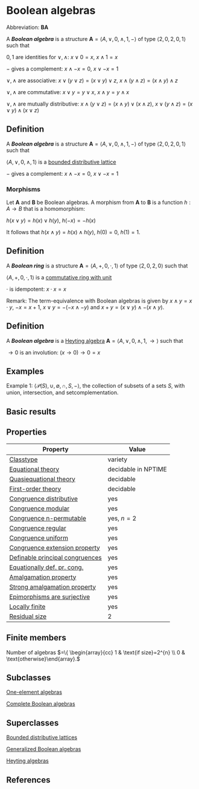 # Boolean algebras

Abbreviation: **BA** 

A ***Boolean algebra*** is a structure $\mathbf{A}=\langle A,\vee
,0,\wedge ,1,-\rangle$ of type $\langle 2,0,2,0,1\rangle$
such that

$0,1$ are identities for $\vee,\wedge$:  $x\vee 0=x$, $x\wedge 1=x$

$-$ gives a complement:  $x\wedge -x=0$, $x\vee -x=1$

$\vee,\wedge$ are associative:  $x\vee (y\vee z)=(x\vee y)\vee z$, $x\wedge (y\wedge z)=(x\wedge y)\wedge z$

$\vee,\wedge$ are commutative:  $x\vee y=y\vee x$, $x\wedge y=y\wedge x$

$\vee,\wedge$ are mutually distributive:  $x\wedge (y\vee z)=(x\wedge y)\vee (x\wedge z)$, $x\vee (y\wedge z)=(x\vee y)\wedge (x\vee z)$

## Definition
A ***Boolean algebra*** is a structure $\mathbf{A}=\langle A,\vee
,0,\wedge ,1,-\rangle$ of type $\langle 2,0,2,0,1\rangle$
such that

$\langle A,\vee ,0,\wedge ,1\rangle$ is a 
[bounded distributive lattice](bounded_distributive_lattices.md)

$-$ gives a complement:  $x\wedge -x=0$, $x\vee -x=1$

### Morphisms
Let $\mathbf{A}$ and $\mathbf{B}$ be Boolean algebras. A morphism from $\mathbf{A}$ to $\mathbf{B}$ is a function $h:A\to B$ that is a homomorphism: 

$h(x\vee y)=h(x)\vee h(y)$, $h(-x)=-h(x)$

It follows that $h(x\wedge y)=h(x)\wedge h(y)$, $h(0)=0$, $h(1)=1$.

## Definition
A ***Boolean ring*** is a structure $\mathbf{A}=\langle A,+
,0,\cdot ,1\rangle$ of type $\langle 2,0,2,0\rangle$
such that

$\langle A,+ ,0,\cdot ,1\rangle$ is a [commutative ring with unit](commutative_ring_with_units.md)

$\cdot$ is idempotent:  $x\cdot x=x$

Remark: 
The term-equivalence with Boolean algebras is given by $x\wedge y=x\cdot y$, $-x=x+1$, $x\vee y=-(-x\wedge -y)$ and 
$x+y=(x\vee y)\wedge -(x\wedge y)$.

## Definition
A ***Boolean algebra*** is a [Heyting algebra](heyting_algebras.md) $\mathbf{A}=\langle
A,\vee ,0,\wedge ,1,\to\rangle$ such that

$\to 0$ is an involution:  $(x\to 0)\to 0=x$

## Examples
Example 1: $\langle \mathcal P(S), \cup ,\emptyset, \cap, S, -\rangle$, the
collection of subsets of a sets $S$, with union, intersection, and
setcomplementation.


## Basic results


## Properties


|Property|Value|
|---|---|
|[Classtype](classtype.md)  |variety |
|[Equational theory](equational_theory.md)  |decidable in NPTIME |
|[Quasiequational theory](quasiequational_theory.md)  |decidable |
|[First-order theory](first-order_theory.md)  |decidable |
|[Congruence distributive](congruence_distributive.md)  |yes |
|[Congruence modular](congruence_modular.md)  |yes |
|[Congruence n-permutable](congruence_n-permutable.md)  |yes, $n=2$ |
|[Congruence regular](congruence_regular.md)  |yes |
|[Congruence uniform](congruence_uniform.md)  |yes |
|[Congruence extension property](congruence_extension_property.md)  |yes |
|[Definable principal congruences](definable_principal_congruences.md)  |yes |
|[Equationally def. pr. cong.](equationally_def._pr._cong..md)  |yes |
|[Amalgamation property](amalgamation_property.md)  |yes |
|[Strong amalgamation property](strong_amalgamation_property.md)  |yes |
|[Epimorphisms are surjective](epimorphisms_are_surjective.md)  |yes |
|[Locally finite](locally_finite.md)  |yes |
|[Residual size](residual_size.md)  |2 |

## Finite members
Number of algebras $=\{ 
\begin{array}{cc}
1 & \text{if size}=2^{n} \\ 
0 & \text{otherwise}\end{array}.$


## Subclasses
[One-element algebras](one-element_algebras.md) 

[Complete Boolean algebras](complete_boolean_algebras.md) 


## Superclasses
[Bounded distributive lattices](bounded_distributive_lattices.md) 

[Generalized Boolean algebras](generalized_boolean_algebras.md) 

[Heyting algebras](heyting_algebras.md) 


## References
